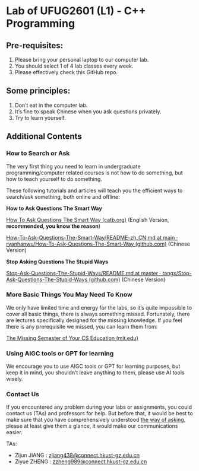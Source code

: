 # Lab of UFUG2601 (L1) - C++ Programming

## Pre-requisites:

1. Please bring your personal laptop to our computer lab.
2. You should select 1 of 4 lab classes every week.
3. Please effectively check this GitHub repo.

## Some principles:

1. Don’t eat in the computer lab.
2. It’s fine to speak Chinese when you ask questions privately.
3. Try to learn yourself.

## Additional Contents

### How to Search or Ask

The very first thing you need to learn in undergraduate programming/computer related courses is not how to do something, but how to teach yourself to do something.

These following tutorials and articles will teach you the efficient ways to search/ask something, both online and offline: 

**How to Ask Questions The Smart Way**

[How To Ask Questions The Smart Way (catb.org)](http://www.catb.org/~esr/faqs/smart-questions.html) (English Version, **recommended, you know the reason**)

[How-To-Ask-Questions-The-Smart-Way/README-zh_CN.md at main · ryanhanwu/How-To-Ask-Questions-The-Smart-Way (github.com)](https://github.com/ryanhanwu/How-To-Ask-Questions-The-Smart-Way/blob/main/README-zh_CN.md) (Chinese Version)

**Stop Asking Questions The Stupid Ways**

[Stop-Ask-Questions-The-Stupid-Ways/README.md at master · tangx/Stop-Ask-Questions-The-Stupid-Ways (github.com)](https://github.com/tangx/Stop-Ask-Questions-The-Stupid-Ways/blob/master/README.md) (Chinese Version)

### More Basic Things You May Need To Know

We only have limited time and energy for the labs, so it’s quite impossible to cover all basic things, there is always something missed. Fortunately, there are lectures specifically designed for the missing knowledge. If you feel there is any prerequisite we missed, you can learn them from:

[The Missing Semester of Your CS Education (mit.edu)](https://missing.csail.mit.edu/)

### Using AIGC tools or GPT for learning

We encourage you to use AIGC tools or GPT for learning purposes, but keep it in mind, you shouldn’t leave anything to them, please use AI tools wisely.

### Contact Us

If you encountered any problem during your labs or assignments, you could contact us (TAs) and professors for help. But before that, it would be best to make sure that you have comprehensively understood [the way of asking](#How-to-Search-or-Ask), please at least give them a glance, it would make our communications easier.

TAs:

+ Zijun JIANG : [zjiang438@connect.hkust-gz.edu.cn](mailto:zjiang438@connect.hkust-gz.edu.cn)
+ Ziyue ZHENG : [zzheng989@connect.hkust-gz.edu.cn](mailto:zzheng989@connect.hkust-gz.edu.cn)